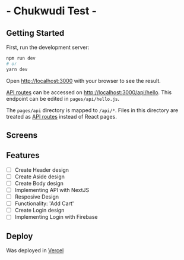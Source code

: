 # - Chukwudi Test -
## Getting Started

First, run the development server:

```bash
npm run dev
# or
yarn dev
```

Open [http://localhost:3000](http://localhost:3000) with your browser to see the result.



[API routes](https://nextjs.org/docs/api-routes/introduction) can be accessed on [http://localhost:3000/api/hello](http://localhost:3000/api/hello). This endpoint can be edited in `pages/api/hello.js`.

The `pages/api` directory is mapped to `/api/*`. Files in this directory are treated as [API routes](https://nextjs.org/docs/api-routes/introduction) instead of React pages.

## Screens


## Features

- [ ] Create Header design
- [ ] Create Aside design
- [ ] Create Body design
- [ ] Implementing API with NextJS
- [ ] Resposive Design
- [ ] Functionality: 'Add Cart'
- [ ] Create Login design
- [ ] Implementing Login with Firebase

## Deploy

Was deployed in [Vercel]()
